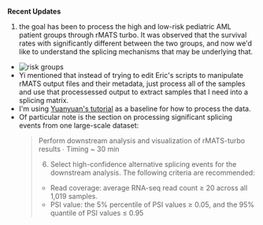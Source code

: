 **Recent Updates**
1. the goal has been to process the high and low-risk pediatric AML patient groups through rMATS turbo. It was observed that the survival rates with significantly different between the two groups, and now we'd like to understand the splicing mechanisms that may be underlying that.  
- ![risk groups ](https://user-images.githubusercontent.com/54278292/183485956-af166624-72fc-4932-8128-1d51bb3f8055.jpg)
- Yi mentioned that instead of trying to edit Eric's scripts to manipulate rMATS output files and their metadata, just process all of the samples and use that processessed output to extract samples that I need into a splicing matrix. 
- I'm using [Yuanyuan's tutorial](https://github.com/ywang1993/rMATS-turbo_NP) as a baseline for how to process the data. 
- Of particular note is the section on processing significant splicing events from one large-scale dataset: 
    > Perform downstream analysis and visualization of rMATS-turbo results ∙ Timing ~ 30 min
    > 
    > 6. Select high-confidence alternative splicing events for the downstream analysis. The following criteria are recommended:
    > - Read coverage: average RNA-seq read count ≥ 20 across all 1,019 samples.
    > - PSI value: the 5% percentile of PSI values ≥ 0.05, and the 95% quantile of PSI values ≤ 0.95

